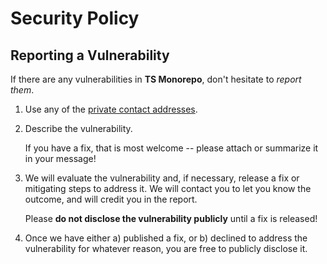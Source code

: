 # Security Policy

## Reporting a Vulnerability

If there are any vulnerabilities in **TS Monorepo**, don't hesitate to _report them_.

1. Use any of the [private contact addresses](https://github.com/jonitoh/ts-monorepo#support).
2. Describe the vulnerability.

    If you have a fix, that is most welcome -- please attach or summarize it in your message!

3. We will evaluate the vulnerability and, if necessary, release a fix or mitigating steps to address it. We will contact you to let you know the outcome, and will credit you in the report.

    Please **do not disclose the vulnerability publicly** until a fix is released!

4. Once we have either a) published a fix, or b) declined to address the vulnerability for whatever reason, you are free to publicly disclose it.
